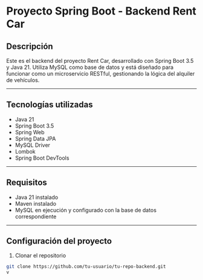 # Proyecto Spring Boot - Backend Rent Car

## Descripción

Este es el backend del proyecto Rent Car, desarrollado con Spring Boot 3.5 y Java 21.
Utiliza MySQL como base de datos y está diseñado para funcionar como un microservicio RESTful, gestionando la lógica del alquiler de vehículos.

---

## Tecnologías utilizadas

- Java 21
- Spring Boot 3.5
- Spring Web
- Spring Data JPA
- MySQL Driver
- Lombok
- Spring Boot DevTools

---

## Requisitos

- Java 21 instalado
- Maven instalado
- MySQL en ejecución y configurado con la base de datos correspondiente

---

## Configuración del proyecto

1. Clonar el repositorio
```bash
git clone https://github.com/tu-usuario/tu-repo-backend.git
v
